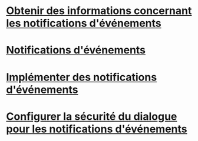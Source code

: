 # [Obtenir des informations concernant les notifications d'événements](get-information-about-event-notifications.md)
# [Notifications d'événements](event-notifications.md)
# [Implémenter des notifications d'événements](implement-event-notifications.md)
# [Configurer la sécurité du dialogue pour les notifications d'événements](configure-dialog-security-for-event-notifications.md)
